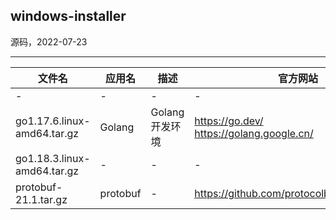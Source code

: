 ## windows-installer

源码，2022-07-23

---

| 文件名 | 应用名 | 描述 | 官方网站 | 下载地址 |
| --- | --- | --- | --- | --- |
| - | - | - | - | - |
| go1.17.6.linux-amd64.tar.gz | Golang | Golang 开发环境 | https://go.dev/ <br/> https://golang.google.cn/ | https://go.dev/dl/ <br/> https://golang.google.cn/dl/ |
| go1.18.3.linux-amd64.tar.gz | - | - | - | - |
| protobuf-21.1.tar.gz | protobuf | - | https://github.com/protocolbuffers/protobuf | - |

